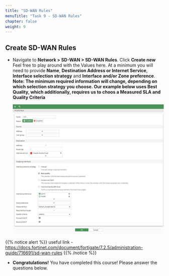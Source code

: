 ```yaml
---
title: "SD-WAN Rules"
menuTitle: "Task 9 - SD-WAN Rules"
chapter: false
weight: 9
---
```


## Create SD-WAN Rules

* Navigate to **Network > SD-WAN > SD-WAN Rules**.  Click **Create new**  Feel free to play around with the Values here.  At a minimum you will need to provide **Name**, **Destination Address or Internet Service**, **Interface selection strategy** and **Interface and/or Zone preference**.  **Note: The minimum required information will change, depending on which selection strategy you choose.  Our example below uses Best Quality, which additionally, requires us to choos a Measured SLA and Quality Criteria**

    ![oci-rule](oci-rule.png)

{{% notice alert %}} useful link - https://docs.fortinet.com/document/fortigate/7.2.5/administration-guide/716691/sd-wan-rules {{% /notice %}}

* **Congratulations!** You have completed this course!  Please answer the questions below.